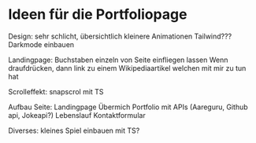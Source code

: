 # Ideen für die Portfoliopage

Design:
    sehr schlicht, übersichtlich
    kleinere Animationen
    Tailwind???
    Darkmode einbauen

Landingpage:
    Buchstaben einzeln von Seite einfliegen lassen
    Wenn draufdrücken, dann link zu einem Wikipediaartikel welchen mit mir zu tun hat
    

Scrolleffekt:
    snapscrol mit TS

Aufbau Seite:
    Landingpage
    Übermich
    Portfolio mit APIs (Aareguru, Github api, Jokeapi?)
    Lebenslauf
    Kontaktformular


Diverses:
    kleines Spiel einbauen mit TS?





